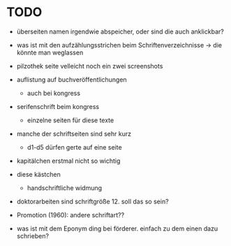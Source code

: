 # TODO

- überseiten namen irgendwie abspeicher, oder sind die auch anklickbar?
- was ist mit den aufzählungsstrichen beim Schriftenverzeichnisse
    -> die könnte man weglassen
- pilzothek seite velleicht noch ein zwei screenshots
- auflistung auf  buchveröffentlichungen
    - auch bei kongress
- serifenschrift beim kongress
    - einzelne seiten für diese texte
- manche der schriftseiten sind sehr kurz
    - d1-d5 dürfen gerte auf eine seite
- kapitälchen erstmal nicht so wichtig
- diese kästchen
    - handschriftliche widmung

- doktorarbeiten sind schriftgröße 12. soll das so sein?
- Promotion (1960): andere schriftart??
- was ist mit dem Eponym ding bei förderer. einfach zu dem einen dazu schrieben?